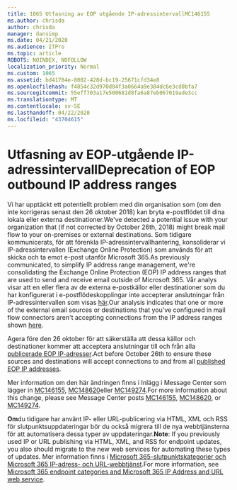 ```yaml
---
title: 1065 Utfasning av EOP utgående IP-adressintervallMC146155
ms.author: chrisda
author: chrisda
manager: dansimp
ms.date: 04/21/2020
ms.audience: ITPro
ms.topic: article
ROBOTS: NOINDEX, NOFOLLOW
localization_priority: Normal
ms.custom: 1065
ms.assetid: bd41784e-8002-428d-bc19-25671cfd34e8
ms.openlocfilehash: f4854c32d970d84f3a0664a9e384dc6e3cd0bfa7
ms.sourcegitcommit: 55eff703a17e500681d8fa6a87eb067019ade3cc
ms.translationtype: MT
ms.contentlocale: sv-SE
ms.lasthandoff: 04/22/2020
ms.locfileid: "43704615"
---
```

# <a name="deprecation-of-eop-outbound-ip-address-ranges"></a><span data-ttu-id="8cbca-102">Utfasning av EOP-utgående IP-adressintervall</span><span class="sxs-lookup"><span data-stu-id="8cbca-102">Deprecation of EOP outbound IP address ranges</span></span>

<span data-ttu-id="8cbca-103">Vi har upptäckt ett potentiellt problem med din organisation som (om den inte korrigeras senast den 26 oktober 2018) kan bryta e-postflödet till dina lokala eller externa destinationer.</span><span class="sxs-lookup"><span data-stu-id="8cbca-103">We've detected a potential issue with your organization that (if not corrected by October 26th, 2018) might break mail flow to your on-premises or external destinations.</span></span> <span data-ttu-id="8cbca-104">Som tidigare kommunicerats, för att förenkla IP-adressintervallhantering, konsoliderar vi IP-adressintervallen (Exchange Online Protection) som används för att skicka och ta emot e-post utanför Microsoft 365.</span><span class="sxs-lookup"><span data-stu-id="8cbca-104">As previously communicated, to simplify IP address range management, we're consolidating the Exchange Online Protection (EOP) IP address ranges that are used to send and receive email outside of Microsoft 365.</span></span> <span data-ttu-id="8cbca-105">Vår analys visar att en eller flera av de externa e-postkällor eller destinationer som du har konfigurerat i e-postflödeskopplingar inte accepterar anslutningar från IP-adressintervallen som visas [här](https://docs.microsoft.com/office365/SecurityCompliance/eop/exchange-online-protection-ip-addresses).</span><span class="sxs-lookup"><span data-stu-id="8cbca-105">Our analysis indicates that one or more of the external email sources or destinations that you've configured in mail flow connectors aren't accepting connections from the IP address ranges shown [here](https://docs.microsoft.com/office365/SecurityCompliance/eop/exchange-online-protection-ip-addresses).</span></span>

<span data-ttu-id="8cbca-106">Agera före den 26 oktober för att säkerställa att dessa källor och destinationer kommer att acceptera anslutningar till och från alla [publicerade EOP IP-adresser](https://docs.microsoft.com/office365/SecurityCompliance/eop/exchange-online-protection-ip-addresses).</span><span class="sxs-lookup"><span data-stu-id="8cbca-106">Act before October 26th to ensure these sources and destinations will accept connections to and from all [published EOP IP addresses](https://docs.microsoft.com/office365/SecurityCompliance/eop/exchange-online-protection-ip-addresses).</span></span>

<span data-ttu-id="8cbca-107">Mer information om den här ändringen finns i Inlägg i Message Center som lägger in [MC146155](https://portal.office.com/AdminPortal/home?switchtomodern=true#/MessageCenter?id=MC146155), [MC148620](https://portal.office.com/AdminPortal/home?switchtomodern=true#/MessageCenter?id=MC148620)eller [MC149274](https://portal.office.com/AdminPortal/home?switchtomodern=true#/MessageCenter?id=MC149274).</span><span class="sxs-lookup"><span data-stu-id="8cbca-107">For more information about this change, please see Message Center posts [MC146155](https://portal.office.com/AdminPortal/home?switchtomodern=true#/MessageCenter?id=MC146155), [MC148620](https://portal.office.com/AdminPortal/home?switchtomodern=true#/MessageCenter?id=MC148620), or [MC149274](https://portal.office.com/AdminPortal/home?switchtomodern=true#/MessageCenter?id=MC149274).</span></span>

<span data-ttu-id="8cbca-108">**Om**du tidigare har använt IP- eller URL-publicering via HTML, XML och RSS för slutpunktsuppdateringar bör du också migrera till de nya webbtjänsterna för att automatisera dessa typer av uppdateringar.</span><span class="sxs-lookup"><span data-stu-id="8cbca-108">**Note**: If you previously used IP or URL publishing via HTML, XML, and RSS for endpoint updates, you also should migrate to the new web services for automating these types of updates.</span></span> <span data-ttu-id="8cbca-109">Mer information finns i [Microsoft 365-slutpunktskategorier och Microsoft 365 IP-adress- och URL-webbtjänst](https://techcommunity.microsoft.com/t5/Office-365-Blog/Announcing-Office-365-endpoint-categories-and-Office-365-IP/ba-p/177638).</span><span class="sxs-lookup"><span data-stu-id="8cbca-109">For more information, see [Microsoft 365 endpoint categories and Microsoft 365 IP Address and URL web service](https://techcommunity.microsoft.com/t5/Office-365-Blog/Announcing-Office-365-endpoint-categories-and-Office-365-IP/ba-p/177638).</span></span>
